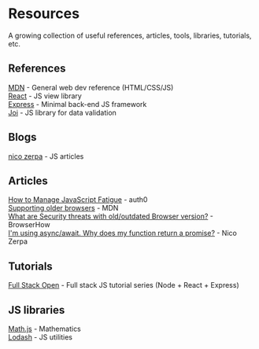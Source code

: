 # Resources

A growing collection of useful references, articles, tools, libraries, tutorials, etc.

## References
[MDN](https://https://developer.mozilla.org/en-US/.org/) - General web dev reference (HTML/CSS/JS)  
[React](https://reactjs.org/) - JS view library  
[Express](http://expressjs.com/) - Minimal back-end JS framework  
[Joi](https://joi.dev/api/) - JS library for data validation  

## Blogs
[nico zerpa](https://nicozerpa.com/articles/) - JS articles  

## Articles
[How to Manage JavaScript Fatigue](https://auth0.com/blog/how-to-manage-javascript-fatigue/) - auth0  
[Supporting older browsers](https://developer.mozilla.org/en-US/docs/Learn/CSS/CSS_layout/Supporting_Older_Browsers) - MDN  
[What are Security threats with old/outdated Browser version?](https://browserhow.com/what-are-security-threats-with-old-outdated-browser-version/) - BrowserHow  
[I'm using async/await. Why does my function return a promise?](https://nicozerpa.com/im-using-async-await-why-does-my-function-return-a-promise/) - Nico Zerpa  

## Tutorials

[Full Stack Open](https://fullstackopen.com/en/) - Full stack JS tutorial series (Node + React + Express)  

## JS libraries

[Math.js](https://mathjs.org/) - Mathematics  
[Lodash](https://lodash.com/) - JS utilities  